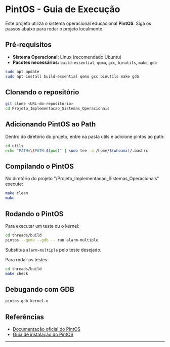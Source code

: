 # PintOS - Guia de Execução

Este projeto utiliza o sistema operacional educacional **PintOS**. Siga os passos abaixo para rodar o projeto localmente.

## Pré-requisitos

- **Sistema Operacional:** Linux (recomendado Ubuntu)
- **Pacotes necessários:** `build-essential`, `qemu`, `gcc`, `binutils`, `make`, `gdb`

```bash
sudo apt update
sudo apt install build-essential qemu gcc binutils make gdb
```

## Clonando o repositório

```bash
git clone <URL-do-repositório>
cd Projeto_Implementacao_Sistemas_Operacionais
```
## Adicionando PintOS ao Path

Dentro do diretório do projeto, entre na pasta utils e adicione pintos ao path:

```bash
cd utils
echo "PATH=\$PATH:$(pwd)" | sudo tee -a /home/$(whoami)/.bashrc
```
## Compilando o PintOS

No diretório do projeto "/Projeto_Implementacao_Sistemas_Operacionais" execute:

```bash
make clean
make
```

## Rodando o PintOS

Para executar um teste ou o kernel:

```bash
cd threads/build
pintos --qemu --gdb -- run alarm-multiple
```

Substitua `alarm-multiple` pelo teste desejado.

Para rodar os testes:

```bash
cd threads/build
make check
```

## Debugando com GDB

```bash
pintos-gdb kernel.o
```

## Referências

- [Documentação oficial do PintOS](https://web.stanford.edu/class/cs140/projects/pintos/pintos_1.html)
- [Guia de instalação do PintOS](https://github.com/klange/pintos)

---